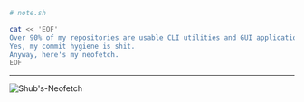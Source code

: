 ```bash
# note.sh

cat << 'EOF'
Over 90% of my repositories are usable CLI utilities and GUI applications that I built.
Yes, my commit hygiene is shit.
Anyway, here's my neofetch.
EOF
```
---
![Shub's-Neofetch](https://github.com/user-attachments/assets/441cb5a0-144e-491e-90ad-bb618ba544cb)
